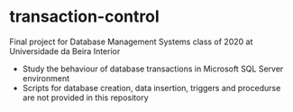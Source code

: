 # transaction-control

Final project for Database Management Systems class of 2020 at Universidade da Beira Interior

- Study the behaviour of database transactions in Microsoft SQL Server environment
- Scripts for database creation, data insertion, triggers and procedurse are not provided in this repository
